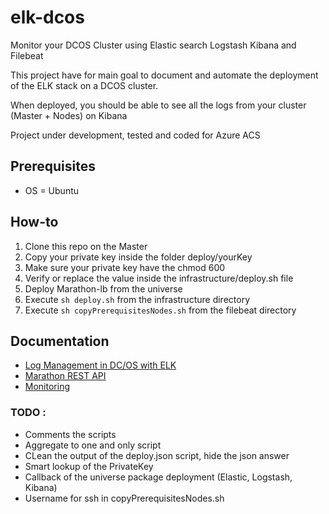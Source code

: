 # elk-dcos
Monitor your DCOS Cluster using Elastic search Logstash Kibana and Filebeat

This project have for main goal to document and automate the deployment of the ELK stack on a DCOS cluster.

When deployed, you should be able to see all the logs from your cluster (Master + Nodes) on Kibana

Project under development, tested and coded for Azure ACS

## Prerequisites

* OS = Ubuntu


## How-to
1. Clone this repo on the Master
2. Copy your private key inside the folder deploy/yourKey
3. Make sure your private key have the chmod 600
4. Verify or replace the value inside the infrastructure/deploy.sh file
5. Deploy Marathon-lb from the universe
6. Execute `sh deploy.sh` from the infrastructure directory
7. Execute `sh copyPrerequisitesNodes.sh` from the filebeat directory


## Documentation

* [Log Management in DC/OS with ELK](https://docs.mesosphere.com/1.8/administration/logging/elk/)
* [Marathon REST API](https://docs.mesosphere.com/1.8/usage/marathon/rest-api)
* [Monitoring](https://dcos.io/docs/1.8/administration/monitoring/)


### TODO :

* Comments the scripts
* Aggregate to one and only script
* CLean the output of the deploy.json script, hide the json answer
* Smart lookup of the PrivateKey
* Callback of the universe package deployment (Elastic, Logstash, Kibana)
* Username for ssh in copyPrerequisitesNodes.sh
